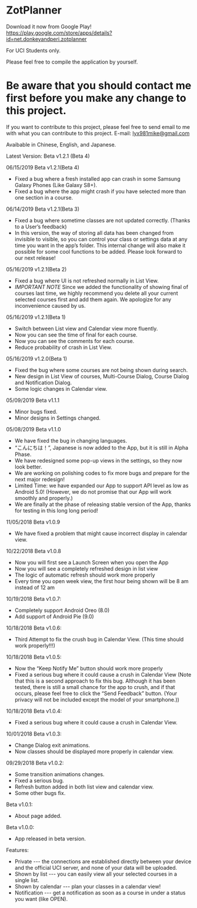 # ZotPlanner

Download it now from Google Play!
https://play.google.com/store/apps/details?id=net.donkeyandperi.zotplanner

For UCI Students only.

Please feel free to compile the application by yourself.

# Be aware that you should contact me first before you make any change to this project. #
If you want to contribute to this project, please feel free to send email to me with what you can contribute to this project.
E-mail: lyx981mike@gmail.com

Avaibable in Chinese, English, and Japanese.

Latest Version: Beta v1.2.1 (Beta 4)

06/15/2019	Beta v1.2.1(Beta 4)
-	Fixed a bug where a fresh installed app can crash in some Samsung Galaxy Phones (Like Galaxy S8+).
-	Fixed a bug where the app might crash if you have selected more than one section in a course.

06/14/2019	Beta v1.2.1(Beta 3)
-	Fixed a bug where sometime classes are not updated correctly. (Thanks to a User’s feedback)
-	In this version, the way of storing all data has been changed from invisible to visible, so you can control your class or settings data at any time you want in the app’s folder. This internal change will also make it possible for some cool functions to be added. Please look forward to our next release!

05/16/2019	v1.2.1(Beta 2)
-	Fixed a bug where UI is not refreshed normally in List View.
-	*IMPORTANT NOTE* Since we added the functionality of showing final of courses last time, we highly recommend you delete all your current selected courses first and add them again. We apologize for any inconvenience caused by us.

05/16/2019  v1.2.1(Beta 1) 
-	Switch between List view and Calendar view more fluently. 
-	Now you can see the time of final for each course. 
-	Now you can see the comments for each course. 
-	Reduce probability of crash in List View. 

05/16/2019	v1.2.0(Beta 1)
-	Fixed the bug where some courses are not being shown during search.
-	New design in List View of courses, Multi-Course Dialog, Course Dialog and Notification Dialog.
-	Some logic changes in Calendar view.

05/09/2019	Beta v1.1.1
-	Minor bugs fixed.
-	Minor designs in Settings changed.

05/08/2019	Beta v1.1.0
-	We have fixed the bug in changing languages.
-	“こんにちは！”, Japanese is now added to the App, but it is still in Alpha Phase.
-	We have redesigned some pop-up views in the settings, so they now look better.
-	We are working on polishing codes to fix more bugs and prepare for the next major redesign!
-	Limited Time: we have expanded our App to support API level as low as Android 5.0! (However, we do not promise that our App will work smoothly and properly.)
-	We are finally at the phase of releasing stable version of the App, thanks for testing in this long long period!

11/05/2018	Beta v1.0.9
-	We have fixed a problem that might cause incorrect display in calendar view.

10/22/2018	Beta v1.0.8
-	Now you will first see a Launch Screen when you open the App
-	Now you will see a completely refreshed design in list view
-	The logic of automatic refresh should work more properly
-	Every time you open week view, the first hour being shown will be 8 am instead of 12 am

10/19/2018	Beta v1.0.7:
-	Completely support Android Oreo (8.0)
-	Add support of Android Pie (9.0)

 10/18/2018	Beta v1.0.6:
-   Third Attempt to fix the crush bug in Calendar View. (This time should work properly!!!)

 10/18/2018	Beta v1.0.5:
-	Now the “Keep Notify Me” button should work more properly
-	Fixed a serious bug where it could cause a crush in Calendar View (Note that this is a second approach to fix this bug. Although it has been tested, there is still a small chance for the app to crush, and if that occurs, please feel free to click the “Send Feedback” button. (Your privacy will not be included except the model of your smartphone.))

10/18/2018	Beta v1.0.4:
-	Fixed a serious bug where it could cause a crush in Calendar View.

10/01/2018	Beta v1.0.3:
-	Change Dialog exit animations.
-	Now classes should be displayed more properly in calendar view. 

 09/29/2018	Beta v1.0.2:
-	Some transition animations changes.
-	Fixed a serious bug.
-	Refresh button added in both list view and calendar view.
-	Some other bugs fix.

Beta v1.0.1:
-	About page added.

Beta v1.0.0:
-	App released in beta version.

Features:
+ Private --- the connections are established directly between your device and the official UCI server, and none of your data will be uploaded.
+ Shown by list --- you can easily view all your selected courses in a single list.
+ Shown by calendar --- plan your classes in a calendar view!
+ Notification --- get a notification as soon as a course in under a status you want (like OPEN).
